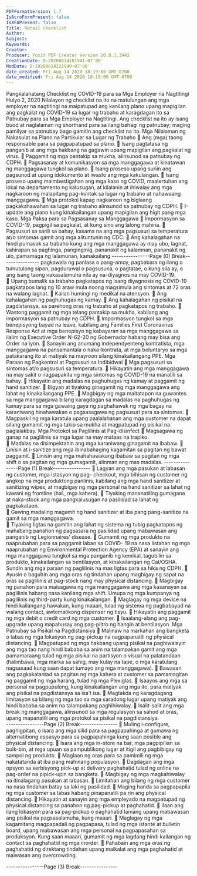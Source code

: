 ```yaml
---
PDFFormatVersion: 1.7
IsAcroFormPresent: false
IsXFAPresent: false
Title: Retail checklist
Author: 
Subject: 
Keywords: 
Creator: 
Producer: Foxit PDF Creator Version 10.0.1.3443
CreationDate: D:20200814181941-07'00'
ModDate: D:20200814221949-07'00'
date_created: Fri Aug 14 2020 18:19:00 GMT-0700
date_modified: Fri Aug 14 2020 18:19:00 GMT-0700
---
```

Pangkalahatang Checklist ng COVID-19 
para sa Mga Employer na Nagtitingi  
Hulyo 2, 2020 
Nilalayon ng checklist na ito na matulungan ang mga employer na nagtitingi na maipatupad 
ang kanilang plano upang mapigilan ang pagkalat ng COVID-19 sa lugar ng trabaho at 
karagdagan ito sa Patnubay para sa Mga Employer na Nagtitingi. Ang checklist na ito ay isang 
buod at naglalaman ng shorthand para sa ilang bahagi ng patnubay; maging pamilyar sa 
patnubay bago gamitin ang checklist na ito. 
Mga Nilalaman ng Nakasulat na Plano na 
Partikular sa Lugar ng Trabaho 
 Ang (mga) taong responsable para sa pagpapatupad sa plano. 
 Isang pagtatasa ng panganib at ang mga hakbang na gagawin upang 
mapigilan ang pagkalat ng virus. 
 Paggamit ng mga pantakip sa mukha, alinsunod sa patnubay ng CDPH. 
 Pagsasanay at komunikasyon sa mga manggagawa at kinatawan ng 
manggagawa tungkol sa plano. 
 Isang proseso upang suriin ang pagsunod at upang idokumento at iwasto ang 
mga kakulangan. 
 Isang proseso upang maimbestigahan ang mga kaso ng COVID, maalertuhan 
ang lokal na departamento ng kalusugan, at kilalanin at ihiwalay ang mga 
nagkaroon ng malapitang pag-kontak sa lugar ng trabaho at nahawaang 
manggagawa. 
 Mga protokol kapag nagkaroon ng biglaang pagkakahawahan sa lugar ng 
trabaho alinsunod sa patnubay ng CDPH. 
 I-update ang plano kung kinakailangan upang mapigilan ang higit pang mga
kaso. 
Mga Paksa para sa Pagsasanay sa 
Manggagawa 
 Impormasyon sa COVID-19, pagpigil sa pagkalat, at kung sino ang lalong 
mahina. 
 Pagsusuri sa sarili sa bahay, kasama na ang mga pagsusuri sa temperatura at/o 
sintomas gamit ang mga alituntunin ng CDC. 
 Ang kahalagahan na hindi pumasok sa trabaho kung ang mga manggagawa 
ay may ubo, lagnat, kahirapan sa paghinga, panginginig, pananakit ng 
kalamnan, pananakit ng ulo, pamamaga ng lalamunan, kamakailang 
----------------Page (0) Break----------------
pagkawala ng panlasa o pang-amoy, pagbabara ng ilong o tumutulong sipon, 
pagduruwal o pagsusuka, o pagtatae, o kung sila ay, o ang isang taong 
nakasalamuha nila ay na-diyagnos na may COVID-19.  
 Upang bumalik sa trabaho pagkatapos ng isang diyagnosis ng COVID-19 
pagkatapos lang ng 10 araw mula noong magsimula ang sintomas at 72 oras na 
walang lagnat. 
 Kailan humingi ng medikal na atensyon. 
 Ang kahalagahan ng paghuhugas ng kamay. 
 Ang kahalagahan ng pisikal na pagdistansya, sa parehong oras ng trabaho at 
pagkatapos ng trabaho. 
 Wastong paggamit ng mga telang pantakip sa mukha, kabilang ang 
impormasyon sa patnubay ng CDPH. 
 Impormasyon tungkol sa mga benepisyong bayad na leave, kabilang ang 
Families First Coronavirus Response Act at mga benepisyo ng kabayaran sa mga 
manggagawa sa ilalim ng Executive Order N-62-20 ng Gobernador habang may 
bisa ang Order na iyon. 
 Sanayin ang anumang independyenteng kontratista, mga manggagawa na 
pansamantala o naka-kontrata, at mga boluntaryo sa mga patakarang ito at 
matiyak na mayroon silang kinakailangang PPE. 
Mga Paraan ng Pagkontrol at Pagsusuri sa 
Indibidwal 
 Mga pagsusuri sa sintomas at/o pagsusuri sa temperatura. 
 Hikayatin ang mga manggagawa na may sakit o nagpapakita ng mga sintomas 
ng COVID-19 na manatili sa bahay. 
 Hikayatin ang madalas na paghuhugas ng kamay at paggamit ng hand sanitizer. 
 Bigyan at tiyaking ginagamit ng mga manggagawa ang lahat ng 
kinakailangang PPE. 
 Magbigay ng mga maitatapon na guwantes sa mga manggagawa bilang 
karagdagan sa madalas na paghuhugas ng kamay para sa mga gawaing gaya 
ng paghahawak ng mga bagay na karaniwang hinahawakan o pagsasagawa 
ng pagsusuri para sa sintomas. 
 Magpaskil ng mga karatula upang paalalahanan ang mga customer na dapat 
silang gumamit ng mga takip sa mukha at magpatupad ng pisikal na 
paglalakbay. 
Mga Protokol sa Paglilinis at Pag-disinfect 
 Magsagawa ng ganap na paglilinis sa mga lugar na may mataas na trapiko.  
 Madalas na disimpektahin ang mga karaniwang ginagamit na ibabaw. 
 Linisin at i-sanitize ang mga ibinabahaging kagamitan sa pagitan ng bawat 
paggamit. 
 Linisin ang mga mahahawakang ibabaw sa pagitan ng mga shift o sa pagitan 
ng mga gumagamit, alinman ang mas madalas. 
----------------Page (1) Break----------------
 Lagyan ang mga pasukan at labasan ng customer, mga istasyon ng pag-
checkout, mga bihisan ng customer ng angkop na mga produktong panlinis, 
kabilang ang mga hand sanitizer at sanitizing wipes, at magbigay ng mga 
personal na hand sanitizer sa lahat ng kawani ng frontline (hal., mga kahera). 
 Tiyaking mananatiling gumagana at naka-stock ang mga pangkalusugan na 
pasilidad sa lahat ng pagkakataon.  
 Gawing madaling magamit ng hand sanitizer at iba pang pang-sanitize na gamit 
sa mga manggagawa.  
 Tiyaking ligtas na gamitin ang lahat ng sistema ng tubig pagkatapos ng 
mahabang panahon ng pagsasara ng pasilidad upang mabawasan ang 
panganib ng Legionnaires’ disease. 
 Gumamit ng mga produkto na naaprubahan para sa paggamit laban sa COVID-
19 na nasa listahan ng mga naaprubahan ng Environmental Protection Agency 
(EPA) at sanayin ang mga manggagawa tungkol sa mga panganib ng kemikal, 
tagubilin sa produkto, kinakailangan sa bentilasyon, at kinakailangan ng 
Cal/OSHA. Sundin ang mga paraan ng paglilinis na mas ligtas para sa hika ng 
CDPH. 
 Ayusin o baguhin ang mga oras ng tindahan upang magbigay ng sapat na oras 
sa paglilinis at pag-stock nang may physical distancing. 
 Magbigay ng panahon para maisagawa ng mga manggagawa ang mga 
kasanayan sa paglilinis habang nasa kanilang mga shift. Umupa ng mga 
kumpanya ng paglilinis ng third-party kung kinakailangan. 
 Maglagay ng mga device na hindi kailangang hawakan, kung maaari, tulad ng 
sistema ng pagbabayad na walang contact, awtomatikong dispenser ng tisyu. 
 Hikayatin ang paggamit ng mga debit o credit card ng mga customer. 
 Isaalang-alang ang pag-upgrade upang mapahusay ang pag-piltro ng hangin 
at bentilasyon. 
Mga Patnubay sa Pisikal na Pagdistansiya 
 Malinaw na markahan ang bangketa o labas ng mga lokasyon ng pag-pickup 
na nagpapanatili ng physical distancing. 
 Magpatupad ng mga hakbang upang pisikal na paghiwalayin ang mga tao 
nang hindi bababa sa anim na talampakan gamit ang mga pamamaraang 
tulad ng mga pisikal na partisyon o visual na palatandaan (halimbawa, mga 
marka sa sahig, may kulay na tape, o mga karatulang nagsasaad kung saan 
dapat tumayo ang mga manggagawa). 
 Bawasan ang pagkakalantad sa pagitan ng mga kahera at customer sa 
pamamagitan ng paggamit ng mga harang, tulad ng mga Plexiglas. 
 Isaayos ang mga sa personal na pagpupulong, kung kinakailangan ang mga ito, 
para matiyak ang pisikal na pagdistansya sa isa’t isa. 
 Magtakda ng karagdagang limitasyon sa bilang ng mga tao sa mga saradong 
lugar upang matiyak ang hindi bababa sa anim na talampakang paghihiwalay. 
 Isalit-salit ang mga break ng manggagawa, alinsunod sa mga regulasyon sa 
sahod at oras, upang mapanatili ang mga protokol sa pisikal na pagdistansiya.  
----------------Page (2) Break----------------
 Muling i-configure, paghigpitan, o isara ang mga silid para sa pagpapahinga at 
gumawa ng alternatibong espasyo para sa pagpapahinga kung saan posible 
ang physical distancing. 
 Isara ang mga in-store na bar, mga pagpipilian sa bulk-bin, at mga upuan sa 
pampublikong lugar at itigil ang pagbibigay ng sampol ng produkto. 
 Maglaan ng oras para sa pamimili ng mga nakatatanda at iba pang mahinang 
populasyon. 
 Dagdagan ang mga opsyon sa serbisyong pick-up at delivery paghahatid tulad 
ng online na pag-order na pipick-upin sa bangketa. 
 Magbigay ng mga magkahiwalay na itinalagang pasukan at labasan. 
 Limitahan ang bilang ng mga customer na nasa tindahan batay sa laki ng 
pasilidad. 
 Maging handa sa pagpapapila ng mga customer sa labas habang pinapanatili 
pa rin ang physical distancing. 
 Hikayatin at sanayin ang mga empleyado na magpatupad ng physical 
distancing sa panahon ng pag-pickup at paghahatid. 
 Ilaan ang ilang lokasyon para sa pag-pickup o paghahatid lamang upang 
mabawasan ang pisikal na pagsasalamuha, kung maaari. 
 Maglagay ng mga kagamitang magpapadali ng pagpapasa, tulad ng mga 
istante at bulletin board, upang mabawasan ang mga personal na 
pagpapasahan sa produksyon. Kung saan maaari, gumamit ng mga lagdang 
hindi kailangan ng contact sa paghahatid ng mga inorder. 
 Pahabain ang mga oras ng paghahatid ng direktang tindahan upang maikalat 
ang mga paghahatid at maiwasan ang overcrowding. 
 
 
----------------Page (3) Break----------------
